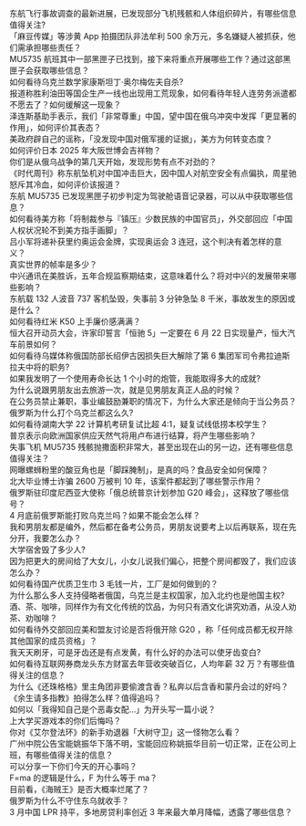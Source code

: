 东航飞行事故调查的最新进展，已发现部分飞机残骸和人体组织碎片，有哪些信息值得关注?  
「麻豆传媒」等涉黄 App 拍摄团队非法牟利 500 余万元，多名嫌疑人被抓获，他们需承担哪些责任？  
MU5735 航班其中一部黑匣子已找到，接下来将重点开展哪些工作？通过这部黑匣子会获取哪些信息？  
如何看待乌克兰数学家康斯坦丁·奥尔梅佐夫自杀?  
报道称胜利油田等国企生产一线也出现用工荒现象，如何看待年轻人连劳务派遣都不愿去了？如何缓解这一现象？  
泽连斯基助手表示，我们「非常尊重」中国，望中国在俄乌冲突中发挥「更显著的作用」，如何评价其表态？  
美政府辟自己的谣称，「没发现中国对俄军援的证据」，美方为何转变态度？  
如何评价日本 2025 年大阪世博会吉祥物？  
你们是从俄乌战争的第几天开始，发现形势有点不对劲的？  
《时代周刊》称东航坠机对中国冲击巨大，因中国人对航空安全有点偏执，周星驰怒斥其冷血，如何评价该报道？  
东航 MU5735 已发现黑匣子初步判定为驾驶舱语音记录器，可以从中获取哪些信息？  
如何看待美方称「将制裁参与『镇压』少数民族的中国官员」，外交部回应「中国人权状况轮不到美方指手画脚」？  
吕小军将递补获里约奥运会金牌，实现奥运会 3 连冠，这个判决有着怎样的意义？  
真实世界的帧率是多少？  
中兴通讯在美胜诉，五年合规监察期结束，这意味着什么？将对中兴的发展带来哪些影响？  
东航载 132 人波音 737 客机坠毁，失事前 3 分钟急坠 8 千米，事故发生的原因或是什么？  
如何看待红米 K50 上手廉价感满满？  
恒大召开动员大会，许家印誓言「恒驰 5」一定要在 6 月 22 日实现量产，恒大汽车前景如何？  
如何看待乌媒体称俄国防部长绍伊古因损失巨大解除了第 6 集团军司令弗拉迪斯拉夫中将的职务?  
如果我发明了一个使用寿命长达 1 个小时的炮管，我能取得多大的成就?  
为什么说跟男朋友出去旅游一次，就是见男朋友真正人品的时候？  
在公务员禁止兼职，事业编鼓励兼职的情况下，为什么大家还是倾向于当公务员？  
俄罗斯为什么打个乌克兰都这么久?  
如何看待湖南大学 22 计算机考研复试比超 4:1，疑复试线低捞本校学生？  
普京表示向欧洲国家供应天然气将用卢布进行结算，将产生哪些影响？  
失事飞机 MU5735 残骸抛撒面积非常大，甚至出现在山的另一边，还有哪些信息值得关注？  
网曝螺蛳粉里的酸豆角也是「脚踩腌制」，是真的吗？食品安全如何保障？  
北大毕业博士诈骗 2600 万被判 10 年，该案件都起到了哪些警示作用？  
俄罗斯驻印度尼西亚大使称「俄总统普京计划参加 G20 峰会」，这释放了哪些信号？  
4 月底前俄罗斯能打败乌克兰吗？如果不能会怎么样？  
我和男朋友都是编外，然后都在备考公务员，男朋友说要考上以后再联系，现在先分开，我要怎么办？  
大学宿舍毁了多少人?  
因为把更大的房间给了大女儿，小女儿说我们偏心，把整个房间都毁了，我们应该怎么办？  
如何看待国产优质卫生巾 3 毛钱一片，工厂是如何做到的？  
为什么那么多人支持侵略者俄国，乌克兰是主权国家，加入北约也是他国主权?  
酒、茶、咖啡，同样作为有文化传统的饮品，为何只有酒文化讲究劝酒，从没人劝茶、劝咖啡？  
如何看待外交部回应美和盟友讨论是否将俄开除 G20 ，称「任何成员都无权开除其他国家的成员资格」？  
我天天刷牙，可是牙齿还是有点发黄，有什么好的办法可以使牙齿变白?  
如何看待互联网券商龙头东方财富去年营收突破百亿，人均年薪 32 万？有哪些值得关注的信息？  
为什么《还珠格格》里主角团非要偷渡含香？私奔以后含香和蒙丹会过的好吗？  
《余生请多指教》拍得怎么样？值得追吗？  
如何以「我得知自己是个恶毒女配…」为开头写一篇小说？  
上大学买游戏本的你们后悔吗？  
你对《艾尔登法环》的新手劝退器「大树守卫」这一怪物怎么看？  
广州中院公告宝能姚振华下落不明，宝能回应称姚振华目前一切正常，正在公司上班，有哪些值得关注的信息？  
可以分享一下你们今天的开心事吗？  
F=ma 的逻辑是什么，F 为什么等于 ma？  
目前看，《海贼王》是否大概率烂尾了？  
俄罗斯为什么不守住东乌就收手？  
3 月中国 LPR 持平，多地房贷利率创近 3 年来最大单月降幅，透露了哪些信息？  
